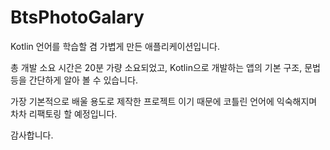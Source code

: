 ﻿# BtsPhotoGalary
 
Kotlin 언어를 학습할 겸 가볍게 만든 애플리케이션입니다.

총 개발 소요 시간은 20분 가량 소요되었고,
Kotlin으로 개발하는 앱의 기본 구조, 문법 등을 간단하게 알아 볼 수 있습니다.

가장 기본적으로 배울 용도로 제작한 프로젝트 이기 때문에 코틀린 언어에 익숙해지며 차차 리팩토링 할 예정입니다.

감사합니다.
